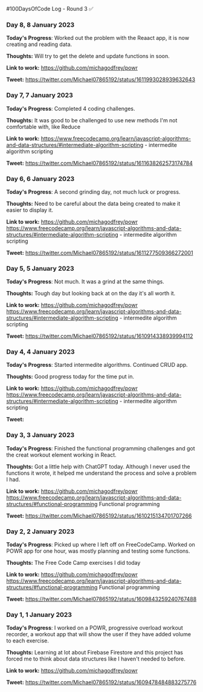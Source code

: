 #100DaysOfCode Log - Round 3 ✅

### Day 8, 8 January 2023

**Today's Progress**: Worked out the problem with the Reaact app, it is now creating and reading data.

**Thoughts:** Will try to get the delete and update functions in soon.

**Link to work:** https://github.com/michagodfrey/powr

**Tweet:** https://twitter.com/Michael07865192/status/1611993028939632643

### Day 7, 7 January 2023

**Today's Progress**: Completed 4  coding challenges.

**Thoughts:** It was good to be challenged to use new methods I'm not comfortable with, like Reduce

**Link to work:** https://www.freecodecamp.org/learn/javascript-algorithms-and-data-structures/#intermediate-algorithm-scripting - intermedite algorithm scripting

**Tweet:** https://twitter.com/Michael07865192/status/1611638262573174784

### Day 6, 6 January 2023

**Today's Progress**: A second grinding day, not much luck or progress.

**Thoughts:** Need to be careful about the data being created to make it easier to display it.

**Link to work:**  https://github.com/michagodfrey/powr  https://www.freecodecamp.org/learn/javascript-algorithms-and-data-structures/#intermediate-algorithm-scripting - intermedite algorithm scripting

**Tweet:** https://twitter.com/Michael07865192/status/1611277509366272001

### Day 5, 5 January 2023

**Today's Progress**: Not much. It was a grind at the same things.

**Thoughts:** Tough day but looking back at on the day it's all worth it.

**Link to work:** https://github.com/michagodfrey/powr  https://www.freecodecamp.org/learn/javascript-algorithms-and-data-structures/#intermediate-algorithm-scripting - intermedite algorithm scripting

**Tweet:** https://twitter.com/Michael07865192/status/1610914338939994112



### Day 4, 4 January 2023

**Today's Progress**: Started intermedite algorithms. Continued CRUD app.

**Thoughts:** Good progress today for the time put in.

**Link to work:** https://github.com/michagodfrey/powr https://www.freecodecamp.org/learn/javascript-algorithms-and-data-structures/#intermediate-algorithm-scripting - intermedite algorithm scripting

**Tweet:**

### Day 3, 3 January 2023

**Today's Progress**: Finished the functional programming challenges and got the creat workout element working in React.

**Thoughts:** Got a little help with ChatGPT today. Although I never used the functions it wrote, it helped me understand the process and solve a problem I had.

**Link to work:** https://github.com/michagodfrey/powr https://www.freecodecamp.org/learn/javascript-algorithms-and-data-structures/#functional-programming Functional programming

**Tweet:** https://twitter.com/Michael07865192/status/1610215134701707266

### Day 2, 2 January 2023

**Today's Progress**: Picked up where I left off on FreeCodeCamp. Worked on POWR app for one hour, was mostly planning and testing some functions.

**Thoughts:** The Free Code Camp exercises I did today

**Link to work:** https://github.com/michagodfrey/powr https://www.freecodecamp.org/learn/javascript-algorithms-and-data-structures/#functional-programming Functional programming

**Tweet:** https://twitter.com/Michael07865192/status/1609843259240767488

### Day 1, 1 January 2023

**Today's Progress**: I worked on a POWR, progressive overload workout recorder, a workout app that will show the user if they have added volume to each exercise.

**Thoughts:** Learning at lot about Firebase Firestore and this project has forced me to think about data structures like I haven't needed to before.

**Link to work:** https://github.com/michagodfrey/powr

**Tweet:** https://twitter.com/Michael07865192/status/1609478484883275776
